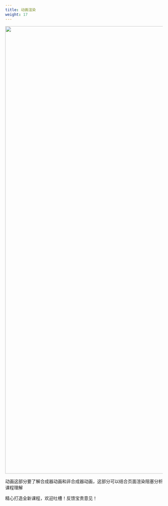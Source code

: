 ```yaml
---
title: 动画渲染
weight: 17
---
```

<p id="UfNBhXZ">
  <img loading="lazy" width="2246" height="1432" class="alignnone size-full wp-image-6353 shadow" src="https://haomou.oss-cn-beijing.aliyuncs.com/upload/2020/11/img_5fb3f1ead546f.png?x-oss-process=image/quality,q_10/resize,m_lfit,w_200" data-src="https://haomou.oss-cn-beijing.aliyuncs.com/upload/2020/11/img_5fb3f1ead546f.png?x-oss-process=image/format,webp" alt="" srcset="https://haomou.oss-cn-beijing.aliyuncs.com/upload/2020/11/img_5fb3f1ead546f.png?x-oss-process=image/format,webp 2246w, https://haomou.oss-cn-beijing.aliyuncs.com/upload/2020/11/img_5fb3f1ead546f.png?x-oss-process=image/quality,q_50/resize,m_fill,w_300,h_191/format,webp 300w, https://haomou.oss-cn-beijing.aliyuncs.com/upload/2020/11/img_5fb3f1ead546f.png?x-oss-process=image/quality,q_50/resize,m_fill,w_800,h_510/format,webp 800w, https://haomou.oss-cn-beijing.aliyuncs.com/upload/2020/11/img_5fb3f1ead546f.png?x-oss-process=image/quality,q_50/resize,m_fill,w_768,h_490/format,webp 768w, https://haomou.oss-cn-beijing.aliyuncs.com/upload/2020/11/img_5fb3f1ead546f.png?x-oss-process=image/quality,q_50/resize,m_fill,w_1536,h_979/format,webp 1536w, https://haomou.oss-cn-beijing.aliyuncs.com/upload/2020/11/img_5fb3f1ead546f.png?x-oss-process=image/quality,q_50/resize,m_fill,w_2048,h_1306/format,webp 2048w" sizes="(max-width: 2246px) 100vw, 2246px" />
</p>

动画这部分要了解合成器动画和非合成器动画，这部分可以结合页面渲染阻塞分析课程理解

精心打造全新课程，欢迎吐槽！反馈宝贵意见！
